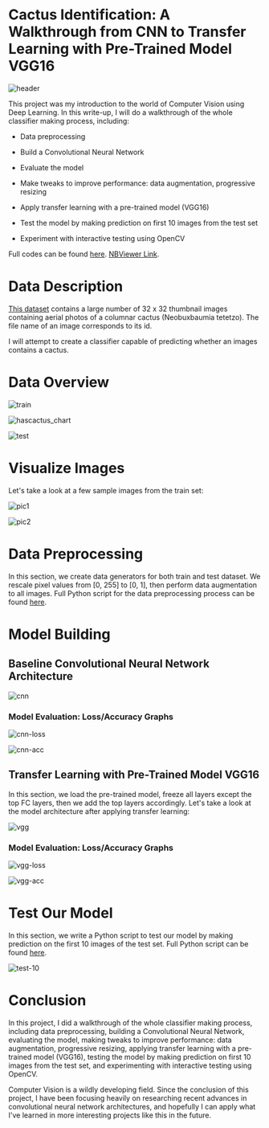 # Cactus Identification: A Walkthrough from CNN to Transfer Learning with Pre-Trained Model VGG16

![header](cactus-pictures/cactus-header.png)

This project was my introduction to the world of Computer Vision using Deep Learning. In this write-up, I will do a walkthrough of the whole classifier making process, including:

* Data preprocessing

* Build a Convolutional Neural Network 

* Evaluate the model

* Make tweaks to improve performance: data augmentation, progressive resizing

* Apply transfer learning with a pre-trained model (VGG16)

* Test the model by making prediction on first 10 images from the test set

* Experiment with interactive testing using OpenCV

Full codes can be found [here](https://github.com/andreduong/aerial-cactus-identification/blob/master/aerial-cactus-identification.ipynb). [NBViewer Link](https://nbviewer.jupyter.org/github/andreduong/aerial-cactus-identification/blob/master/aerial-cactus-identification.ipynb).

# Data Description

[This dataset](https://www.kaggle.com/c/aerial-cactus-identification/data) contains a large number of 32 x 32 thumbnail images containing aerial photos of a columnar cactus (Neobuxbaumia tetetzo). The file name of an image corresponds to its id.

I will attempt to create a classifier capable of predicting whether an images contains a cactus.

# Data Overview

![train](cactus-pictures/train.png)

![hascactus_chart](cactus-pictures/hascactus_chart.png)

![test](cactus-pictures/test.png)

# Visualize Images

Let's take a look at a few sample images from the train set:

![pic1](cactus-pictures/pic1.png)

![pic2](cactus-pictures/pic2.png)

# Data Preprocessing

In this section, we create data generators for both train and test dataset. We rescale pixel values from [0, 255] to [0, 1], then perform data augmentation to all images. Full Python script for the data preprocessing process can be found [here](https://github.com/andreduong/aerial-cactus-identification/blob/master/preprocessing.py).

# Model Building

## Baseline Convolutional Neural Network Architecture

![cnn](model-visualization/model_combined.png)

### Model Evaluation: Loss/Accuracy Graphs

![cnn-loss](cactus-pictures/cnn-loss.png)

![cnn-acc](cactus-pictures/cnn-acc.png)

## Transfer Learning with Pre-Trained Model VGG16

In this section, we load the pre-trained model, freeze all layers except the top FC layers, then we add the top layers accordingly. Let's take a look at the model architecture after applying transfer learning:

![vgg](model-visualization/model_combined_vgg.png)

### Model Evaluation: Loss/Accuracy Graphs

![vgg-loss](cactus-pictures/vgg-loss.png)

![vgg-acc](cactus-pictures/vgg-acc.png)

# Test Our Model

In this section, we write a Python script to test our model by making prediction on the first 10 images of the test set. Full Python script can be found [here](https://github.com/andreduong/aerial-cactus-identification/blob/master/model_testing.py).

![test-10](cactus-pictures/test-10)

# Conclusion

In this project, I did a walkthrough of the whole classifier making process, including data preprocessing, building a Convolutional Neural Network, evaluating the model, making tweaks to improve performance: data augmentation, progressive resizing, applying transfer learning with a pre-trained model (VGG16), testing the model by making prediction on first 10 images from the test set, and experimenting with interactive testing using OpenCV. 

Computer Vision is a wildly developing field. Since the conclusion of this project, I have been focusing heavily on researching recent advances in convolutional neural network architectures, and hopefully I can apply what I've learned in more interesting projects like this in the future.
